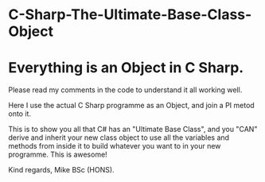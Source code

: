 # C-Sharp-The-Ultimate-Base-Class-Object

# Everything is an Object in C Sharp.

Please read my comments in the code to understand it all working well.

Here I use the actual C Sharp programme as an Object, and join a PI metod onto it. 

This is to show you all that C# has an "Ultimate Base Class", and you "CAN" derive and inherit your new class object to use all the variables and methods from inside it to build whatever you want to in your new programme. This is awesome!

Kind regards, Mike BSc (HONS). 
